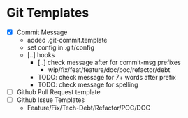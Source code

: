 # Git Templates

- [x] Commit Message
  - added .git-commit.template
  - set config in .git/config
  - [..] hooks 
    - [..] check message after for commit-msg prefixes
      - wip/fix/feat/feature/doc/poc/refactor/debt
    - TODO: check message for 7+ words after prefix
    - TODO: check message for spelling
- [ ] Github Pull Request template
- [ ] Github Issue Templates
    - Feature/Fix/Tech-Debt/Refactor/POC/DOC
